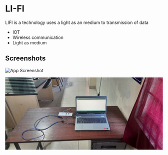 
# LI-FI

LIFI is a technology uses a light as an medium to transmission of data

- IOT
- Wireless communication
- Light as medium

## Screenshots

![App Screenshot](https://github.com/aravintakshan-AG/li-fi/blob/main/20220407_113214.jpg)

![App Screenshot](https://github.com/aravintakshan-AG/li-fi/blob/main/20220922_150055.jpg)
